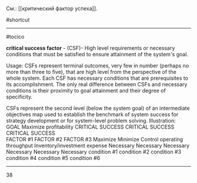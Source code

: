 См.: [[критический фактор успеха]].

#shortcut




<hr/>

#tocico

<b>critical success factor</b> - (CSF)- High level requirements or necessary conditions that must be satisfied to ensure attainment of the system's goal.

Usage: CSFs represent terminal outcomes, very few in number (perhaps no more than three to five), that are high level from the perspective of the whole system.  Each CSF has necessary conditions that are prerequisites to its accomplishment.  The only real difference between CSFs and necessary conditions is their proximity to goal attainment and their degree of specificity.

CSFs represent the second level (below the system goal) of an intermediate objectives map used to 
establish the benchmark of system success for strategy development or for system-level problem solving. Illustration: 
GOAL 
Maximize profitability 
CRITICAL SUCCESS
CRITICAL SUCCESS
CRITICAL SUCCESS  
FACTOR #1 
FACTOR #2 
FACTOR #3 
Maximize 
Minimize 
Control operating 
throughput 
Inventory/investment 
expense 
Necessary 
Necessary 
Necessary 
Necessary 
Necessary 
Necessary 
condition #1 
condition #2 
condition #3 
condition #4 
condition #5 
condition #6 
<hr/>
38 
 



